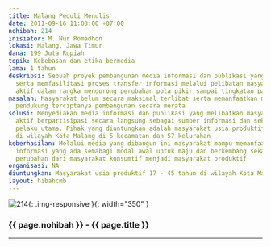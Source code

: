```yaml
---
title: Malang Peduli Menulis
date: 2011-09-16 11:08:00 +07:00
nohibah: 214
inisiator: M. Nur Romadhon
lokasi: Malang, Jawa Timur
dana: 199 Juta Rupiah
topik: Kebebasan dan etika bermedia
lama: 1 tahun
deskripsi: Sebuah proyek pembangunan media informasi dan publikasi yang mampu mewadahi
  serta memfasilitasi proses transfer informasi melalui pelibatan masyarakat secara
  aktif dalam rangka mendorong perubahan pola pikir sampai tingkatan paling bawah
masalah: Masyarakat belum secara maksimal terlibat serta memanfaatkan media sebagai
  pendukung terciptanya pembangunan secara merata
solusi: Menyediakan media informasi dan publikasi yang melibatkan masyarakat secara
  aktif berpartisipasi secara langsung sebagai sumber informasi dan sekaligus sebagai
  pelaku utama. Pihak yang diuntungkan adalah masyarakat usia produktif 17 – 45 tahun
  di wilayah Kota Malang di 5 kecamatan dan 57 kelurahan
keberhasilan: Melalui media yang dibangun ini masyarakat mampu memanfaatkan sumber
  informasi yang ada semabagi modal awal untuk maju dan berkembang sekaligus medorong
  perubahan dari masyarakat konsumtif menjadi masyarakat produktif
organisasi: NA
diuntungkan: Masyarakat usia produktif 17 - 45 tahun di wilayah Kota Malang di 5 kecamatan dan 57 kelurahan
layout: hibahcmb
---
```


![214](/static/img/hibahcmb/214.png){: .img-responsive }{: width="350" }

### {{ page.nohibah }} - {{ page.title }}

---
